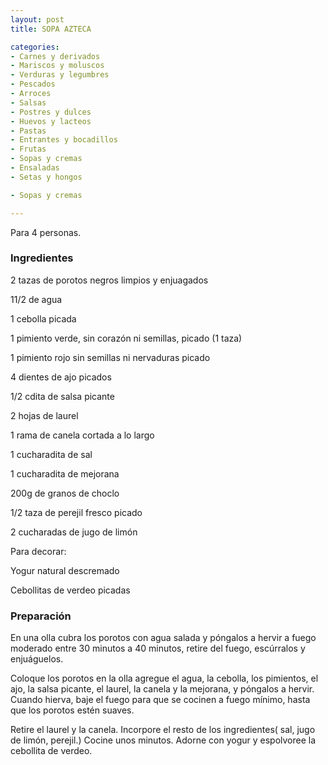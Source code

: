 ```yaml
---
layout: post
title: SOPA AZTECA

categories:
- Carnes y derivados
- Mariscos y moluscos
- Verduras y legumbres
- Pescados
- Arroces
- Salsas
- Postres y dulces
- Huevos y lacteos
- Pastas
- Entrantes y bocadillos
- Frutas
- Sopas y cremas
- Ensaladas
- Setas y hongos

- Sopas y cremas

---
```


Para 4 personas.

<h3>Ingredientes</h3>

2 tazas de porotos negros limpios y enjuagados

11/2 de agua

1 cebolla picada

1 pimiento verde, sin corazón ni semillas, picado (1 taza)

1 pimiento rojo sin semillas ni nervaduras picado

4 dientes de ajo picados

1/2 cdita de salsa picante

2 hojas de laurel

1 rama de canela cortada a lo largo

1 cucharadita de sal

1 cucharadita de mejorana

200g de granos de choclo

1/2 taza de perejil fresco picado

2 cucharadas de jugo de limón

Para decorar:

Yogur natural descremado

Cebollitas de verdeo picadas

<h3>Preparación</h3>

En una olla cubra los porotos con agua salada y póngalos a hervir a fuego moderado entre 30 minutos a 40 minutos, retire del fuego, escúrralos y enjuáguelos.

Coloque los porotos en la olla agregue el agua, la cebolla, los pimientos, el ajo, la salsa picante, el laurel, la canela y la mejorana, y póngalos a hervir. Cuando hierva, baje el fuego para que se cocinen a fuego mínimo, hasta que los porotos estén suaves.

Retire el laurel y la canela. Incorpore el resto de los ingredientes( sal, jugo de limón, perejil.) Cocine unos minutos. Adorne con yogur y espolvoree la cebollita de verdeo.

